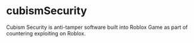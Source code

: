 # cubismSecurity
Cubism Security is anti-tamper software built into Roblox Game as part of countering exploiting on Roblox.
